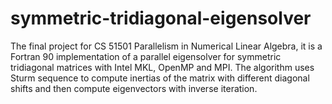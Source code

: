 # symmetric-tridiagonal-eigensolver
The final project for CS 51501 Parallelism in Numerical Linear Algebra, it is a Fortran 90 implementation of a parallel eigensolver for symmetric tridiagonal matrices with Intel MKL, OpenMP and MPI. The algorithm uses Sturm sequence to compute inertias of the matrix with different diagonal shifts and then compute eigenvectors with inverse iteration.

